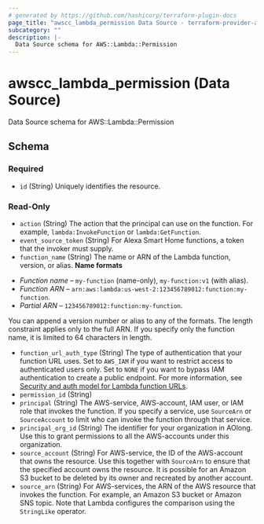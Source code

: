 ```yaml
---
# generated by https://github.com/hashicorp/terraform-plugin-docs
page_title: "awscc_lambda_permission Data Source - terraform-provider-awscc"
subcategory: ""
description: |-
  Data Source schema for AWS::Lambda::Permission
---
```


# awscc_lambda_permission (Data Source)

Data Source schema for AWS::Lambda::Permission



<!-- schema generated by tfplugindocs -->
## Schema

### Required

- `id` (String) Uniquely identifies the resource.

### Read-Only

- `action` (String) The action that the principal can use on the function. For example, ``lambda:InvokeFunction`` or ``lambda:GetFunction``.
- `event_source_token` (String) For Alexa Smart Home functions, a token that the invoker must supply.
- `function_name` (String) The name or ARN of the Lambda function, version, or alias.
  **Name formats**
 +  *Function name* – ``my-function`` (name-only), ``my-function:v1`` (with alias).
  +  *Function ARN* – ``arn:aws:lambda:us-west-2:123456789012:function:my-function``.
  +  *Partial ARN* – ``123456789012:function:my-function``.
  
 You can append a version number or alias to any of the formats. The length constraint applies only to the full ARN. If you specify only the function name, it is limited to 64 characters in length.
- `function_url_auth_type` (String) The type of authentication that your function URL uses. Set to ``AWS_IAM`` if you want to restrict access to authenticated users only. Set to ``NONE`` if you want to bypass IAM authentication to create a public endpoint. For more information, see [Security and auth model for Lambda function URLs](https://docs.aws.amazon.com/lambda/latest/dg/urls-auth.html).
- `permission_id` (String)
- `principal` (String) The AWS-service, AWS-account, IAM user, or IAM role that invokes the function. If you specify a service, use ``SourceArn`` or ``SourceAccount`` to limit who can invoke the function through that service.
- `principal_org_id` (String) The identifier for your organization in AOlong. Use this to grant permissions to all the AWS-accounts under this organization.
- `source_account` (String) For AWS-service, the ID of the AWS-account that owns the resource. Use this together with ``SourceArn`` to ensure that the specified account owns the resource. It is possible for an Amazon S3 bucket to be deleted by its owner and recreated by another account.
- `source_arn` (String) For AWS-services, the ARN of the AWS resource that invokes the function. For example, an Amazon S3 bucket or Amazon SNS topic.
 Note that Lambda configures the comparison using the ``StringLike`` operator.
